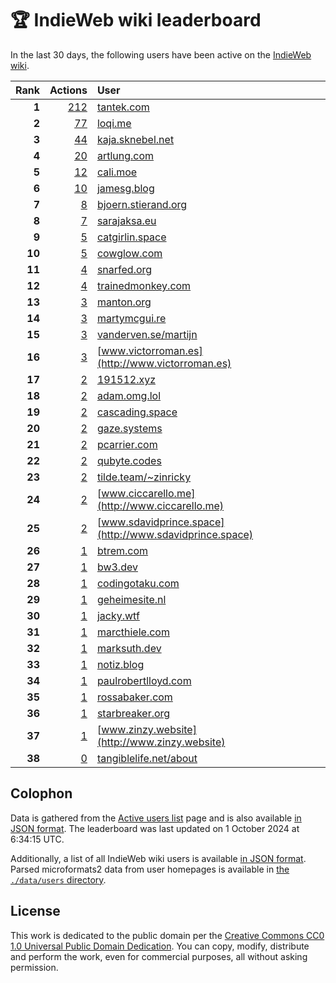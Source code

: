 # 🏆 IndieWeb wiki leaderboard

In the last 30 days, the following users have been active on the [IndieWeb wiki](https://indieweb.org).

| Rank | Actions | User |
|-----:|--------:|:-----|
| **1** | [212](https://indieweb.org/Special:Contributions/Tantek.com) | [tantek.com](http://tantek.com) |
| **2** | [77](https://indieweb.org/Special:Contributions/Loqi.me) | [loqi.me](http://loqi.me) |
| **3** | [44](https://indieweb.org/Special:Contributions/Kaja.sknebel.net) | [kaja.sknebel.net](http://kaja.sknebel.net) |
| **4** | [20](https://indieweb.org/Special:Contributions/Artlung.com) | [artlung.com](http://artlung.com) |
| **5** | [12](https://indieweb.org/Special:Contributions/Cali.moe) | [cali.moe](http://cali.moe) |
| **6** | [10](https://indieweb.org/Special:Contributions/Jamesg.blog) | [jamesg.blog](http://jamesg.blog) |
| **7** | [8](https://indieweb.org/Special:Contributions/Bjoern.stierand.org) | [bjoern.stierand.org](http://bjoern.stierand.org) |
| **8** | [7](https://indieweb.org/Special:Contributions/Sarajaksa.eu) | [sarajaksa.eu](http://sarajaksa.eu) |
| **9** | [5](https://indieweb.org/Special:Contributions/Catgirlin.space) | [catgirlin.space](http://catgirlin.space) |
| **10** | [5](https://indieweb.org/Special:Contributions/Cowglow.com) | [cowglow.com](http://cowglow.com) |
| **11** | [4](https://indieweb.org/Special:Contributions/Snarfed.org) | [snarfed.org](http://snarfed.org) |
| **12** | [4](https://indieweb.org/Special:Contributions/Trainedmonkey.com) | [trainedmonkey.com](http://trainedmonkey.com) |
| **13** | [3](https://indieweb.org/Special:Contributions/Manton.org) | [manton.org](http://manton.org) |
| **14** | [3](https://indieweb.org/Special:Contributions/Martymcgui.re) | [martymcgui.re](http://martymcgui.re) |
| **15** | [3](https://indieweb.org/Special:Contributions/Vanderven.se_martijn) | [vanderven.se/martijn](http://vanderven.se/martijn) |
| **16** | [3](https://indieweb.org/Special:Contributions/Www.victorroman.es) | [www.victorroman.es](http://www.victorroman.es) |
| **17** | [2](https://indieweb.org/Special:Contributions/191512.xyz) | [191512.xyz](http://191512.xyz) |
| **18** | [2](https://indieweb.org/Special:Contributions/Adam.omg.lol) | [adam.omg.lol](http://adam.omg.lol) |
| **19** | [2](https://indieweb.org/Special:Contributions/Cascading.space) | [cascading.space](http://cascading.space) |
| **20** | [2](https://indieweb.org/Special:Contributions/Gaze.systems) | [gaze.systems](http://gaze.systems) |
| **21** | [2](https://indieweb.org/Special:Contributions/Pcarrier.com) | [pcarrier.com](http://pcarrier.com) |
| **22** | [2](https://indieweb.org/Special:Contributions/Qubyte.codes) | [qubyte.codes](http://qubyte.codes) |
| **23** | [2](https://indieweb.org/Special:Contributions/Tilde.team_~zinricky) | [tilde.team/~zinricky](http://tilde.team/~zinricky) |
| **24** | [2](https://indieweb.org/Special:Contributions/Www.ciccarello.me) | [www.ciccarello.me](http://www.ciccarello.me) |
| **25** | [2](https://indieweb.org/Special:Contributions/Www.sdavidprince.space) | [www.sdavidprince.space](http://www.sdavidprince.space) |
| **26** | [1](https://indieweb.org/Special:Contributions/Btrem.com) | [btrem.com](http://btrem.com) |
| **27** | [1](https://indieweb.org/Special:Contributions/Bw3.dev) | [bw3.dev](http://bw3.dev) |
| **28** | [1](https://indieweb.org/Special:Contributions/Codingotaku.com) | [codingotaku.com](http://codingotaku.com) |
| **29** | [1](https://indieweb.org/Special:Contributions/Geheimesite.nl) | [geheimesite.nl](http://geheimesite.nl) |
| **30** | [1](https://indieweb.org/Special:Contributions/Jacky.wtf) | [jacky.wtf](http://jacky.wtf) |
| **31** | [1](https://indieweb.org/Special:Contributions/Marcthiele.com) | [marcthiele.com](http://marcthiele.com) |
| **32** | [1](https://indieweb.org/Special:Contributions/Marksuth.dev) | [marksuth.dev](http://marksuth.dev) |
| **33** | [1](https://indieweb.org/Special:Contributions/Notiz.blog) | [notiz.blog](http://notiz.blog) |
| **34** | [1](https://indieweb.org/Special:Contributions/Paulrobertlloyd.com) | [paulrobertlloyd.com](http://paulrobertlloyd.com) |
| **35** | [1](https://indieweb.org/Special:Contributions/Rossabaker.com) | [rossabaker.com](http://rossabaker.com) |
| **36** | [1](https://indieweb.org/Special:Contributions/Starbreaker.org) | [starbreaker.org](http://starbreaker.org) |
| **37** | [1](https://indieweb.org/Special:Contributions/Www.zinzy.website) | [www.zinzy.website](http://www.zinzy.website) |
| **38** | [0](https://indieweb.org/Special:Contributions/Tangiblelife.net_about) | [tangiblelife.net/about](http://tangiblelife.net/about) |


## Colophon

Data is gathered from the [Active users list](https://indieweb.org/Special:ActiveUsers) page and is also available [in JSON format](https://github.com/jgarber623/indieweb-wiki-leaderboard/blob/main/data/leaderboard.json). The leaderboard was last updated on 1 October 2024 at 6:34:15 UTC.

Additionally, a list of all IndieWeb wiki users is available [in JSON format](https://github.com/jgarber623/indieweb-wiki-leaderboard/blob/main/data/users.json). Parsed microformats2 data from user homepages is available in [the `./data/users` directory](https://github.com/jgarber623/indieweb-wiki-leaderboard/blob/main/data/users).

## License

This work is dedicated to the public domain per the [Creative Commons CC0 1.0 Universal Public Domain Dedication](https://creativecommons.org/publicdomain/zero/1.0/). You can copy, modify, distribute and perform the work, even for commercial purposes, all without asking permission.
